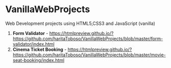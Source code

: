# VanillaWebProjects
Web Development projects using HTML5,CSS3 and JavaScript (vanilla)

1. **Form Validator** - https://htmlpreview.github.io/?https://github.com/haritaToboso/VanillaWebProjects/blob/master/form-validator/index.html
2. **Cinema Ticket Booking** -  https://htmlpreview.github.io/?https://github.com/haritaToboso/VanillaWebProjects/blob/master/movie-seat-booking/index.html
